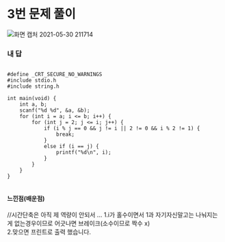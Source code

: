 # 3번 문제 풀이
![화면 캡처 2021-05-30 211714](https://user-images.githubusercontent.com/81015704/120103844-866ffb00-c18c-11eb-8a11-f9bdfa24f162.png)

### 내 답
<pre><code>
#define _CRT_SECURE_NO_WARNINGS
#include stdio.h
#include string.h

int main(void) {
	int a, b;
	scanf("%d %d", &a, &b);
	for (int i = a; i <= b; i++) {
		for (int j = 2; j <= i; j++) {
			if (i % j == 0 && j != i || 2 != 0 && i % 2 != 1) {
				break;
			}
			else if (i == j) {
				printf("%d\n", i);
			}
		}
	}
}

</code></pre>


#### 느낀점(배운점)
//시간단축은 아직 제 역량이 안되서 ...
1.i가 홀수이면서 1과 자기자신말고는 나눠지는게 없는경우이므로 어긋나면 브레이크(소수이므로 짝수 x)<br>
2.맞으면 프린트로 출력 했습니다.
